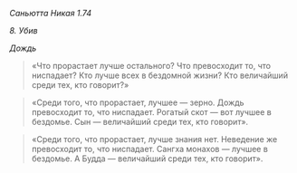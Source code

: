 *Саньютта Никая 1\.74*

*8\. Убив*

*Дождь*

> «Что прорастает лучше остального?
> Что превосходит то, что ниспадает?
> Кто лучше всех в бездомной жизни?
> Кто величайший среди тех, кто говорит?»

> «Среди того, что прорастает, лучшее — зерно\.
> Дождь превосходит то, что ниспадает\.
> Рогатый скот — вот лучшее в бездомье\.
> Сын — величайший среди тех, кто говорит»\.

> «Среди того, что прорастает, лучше знания нет\.
> Неведение же превосходит то, что ниспадает\.
> Сангха монахов — лучшее в бездомье\.
> А Будда — величайший среди тех, кто говорит»\.
